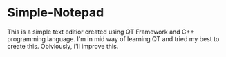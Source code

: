 # Simple-Notepad
This is a simple text editior  created using QT Framework and C++ programming language. I'm in mid way of learning QT and tried my best to create this. Obiviously, i'll improve this.
